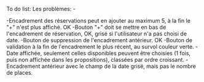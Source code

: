 To do list: 
Les problèmes: 
    -

-Encadrement des réservations peut en ajouter au maximum 5, à la fin le "+" n'est plus affiché. OK
-Bouton "+" doit se mettre en bas de l'encadrement de réservation, OK, grisé si l'utilisateur n'a pas choisi de date.
-Bouton de suppression de l'encadrement antérieur. OK
-Bouton de validation à la fin de l'encadrement le plus récent, au survol couleur verte.
-Date affichée, seulement celles disponibles peuvent être choisies (1 fois, puis non affichée dans les propositions), classées par ordre croissant.
-Encadrement antérieur avec le champ de la date grisé, mais pas le nombre de places.

